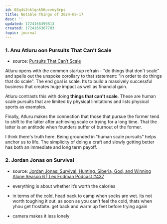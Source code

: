 ```yaml
---
id: 03q4s2nklqnk56ucvmy8rps
title: Notable Things of 2024-08-17
desc: ''
updated: 1724166399813
created: 1724166367783
topic: journal
---
```


### 1. Anu Atluru oon Pursuits That Can’t Scale
- source: [Pursuits That Can’t Scale](https://www.workingtheorys.com/p/pursuits-that-cant-scale)

Atluru opens with the common startup refrain - "do things that don't scale" and spells out the unspoke corollary to that statement: "in order to do things that do scale". The end goal is scale. Its to build a massively successful business that creates huge impact as well as financial gain.

Atluru contrasts this with doing **things that can't scale**. These are human scale pursuits that are limited by physical limitations and lists physical sports as examples.

Finally, Atluru makes the connection that those that pursue the former tend to shift to the latter after achieving scale or trying for a long time. That the latter is an antitode when founders suffer of burnout of the former.

I think there's truth here. Being grounded in "human scale pursuits" helps anchor us to life. The simplicity of doing a craft and slowly getting better has both an immediate and long term payoff.

### 2. Jordan Jonas on Survival
- source: [Jordan Jonas: Survival, Hunting, Siberia, God, and Winning Alone Season 6 | Lex Fridman Podcast #437](https://www.youtube.com/watch?v=WA9gVKKPsBo)

- everything is about whether it’s worth the calories
- in terms of the cold, head back to camp when socks are wet. its not worth toughing it out. as soon as you can't feel the cold, thats when yhou get frostbite. get back and warm up feet before trying again
- camera makes it less lonely
